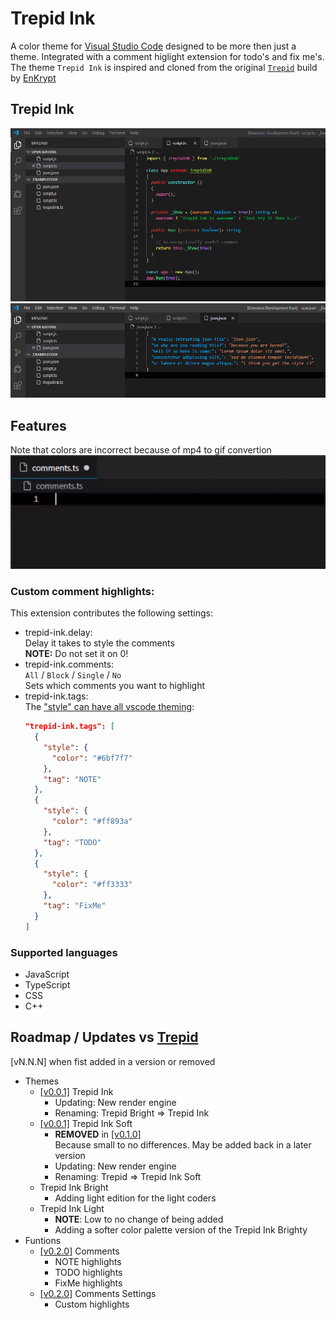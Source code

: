 # Trepid Ink

A color theme for [Visual Studio Code](https://code.visualstudio.com/) designed to be more then just a theme. Integrated with a comment higlight extension for todo's and fix me's.  
The theme `Trepid Ink` is inspired and cloned from the original [`Trepid`](https://github.com/EnKrypt/Trepid) build by [EnKrypt](https://github.com/EnKrypt/)

## Trepid Ink

![Trepid Ink](./assets/TrepidInk010.png)  
![Trepid Ink](./assets/TrepidInk010j.png)

## Features

Note that colors are incorrect because of mp4 to gif convertion
![Trepid Ink Comments](./assets/comments.gif)

### Custom comment highlights:

This extension contributes the following settings:

- trepid-ink.delay:  
  Delay it takes to style the comments  
  **NOTE:** Do not set it on 0!
- trepid-ink.comments:  
  `All` / `Block` / `Single` / `No`  
  Sets which comments you want to highlight
- trepid-ink.tags:  
  The ["style" can have all vscode theming](https://code.visualstudio.com/api/references/vscode-api#ThemableDecorationRenderOptions):
  ```json
  "trepid-ink.tags": [
    {
      "style": {
        "color": "#6bf7f7"
      },
      "tag": "NOTE"
    },
    {
      "style": {
        "color": "#ff893a"
      },
      "tag": "TODO"
    },
    {
      "style": {
        "color": "#ff3333"
      },
      "tag": "FixMe"
    }
  ]
  ```

### Supported languages

- JavaScript
- TypeScript
- CSS
- C++

## Roadmap / Updates vs [Trepid](https://github.com/EnKrypt/Trepid)

[vN.N.N] when fist added in a version or removed

- Themes
  - [[v0.0.1]](https://github.com/squeeble-ink/vscode.trepid-ink/blob/master/CHANGELOG.md#v001---21022020---initial-release) Trepid Ink
    - Updating: New render engine
    - Renaming: Trepid Bright => Trepid Ink
  - [[v0.0.1]](https://github.com/squeeble-ink/vscode.trepid-ink/blob/master/CHANGELOG.md#v001---21022020---initial-release) Trepid Ink Soft
    - **REMOVED** in [[v0.1.0]](https://github.com/SqueebleInk/VSC-THM-TrepidInk/releases/tag/v0.1.0)  
      Because small to no differences. May be added back in a later version
    - Updating: New render engine
    - Renaming: Trepid => Trepid Ink Soft
  - Trepid Ink Bright
    - Adding light edition for the light coders
  - Trepid Ink Light
    - **NOTE**: Low to no change of being added
    - Adding a softer color palette version of the Trepid Ink Brighty
- Funtions
  - [[v0.2.0]](https://github.com/squeeble-ink/vscode.trepid-ink/releases/tag/v0.2.0) Comments
    - NOTE highlights
    - TODO highlights
    - FixMe highlights
  - [[v0.2.0]](https://github.com/squeeble-ink/vscode.trepid-ink/releases/tag/v0.2.0) Comments Settings
    - Custom highlights
